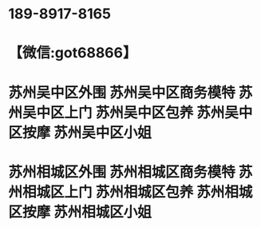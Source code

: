 # 189-8917-8165
# 【微信:got68866】
# 苏州吴中区外围 苏州吴中区商务模特 苏州吴中区上门 苏州吴中区包养 苏州吴中区按摩 苏州吴中区小姐 
# 苏州相城区外围 苏州相城区商务模特 苏州相城区上门 苏州相城区包养 苏州相城区按摩 苏州相城区小姐
